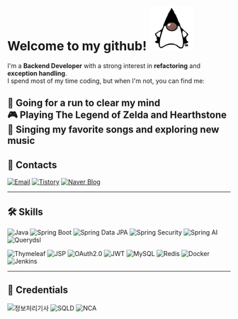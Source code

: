 # Welcome to my github! <img src="images/duke.png" alt="duke" height="100">
I'm a **Backend Developer** with a strong interest in **refactoring** and **exception handling**.<br>
I spend most of my time coding, but when I'm not, you can find me:

🏃‍️ Going for a run to clear my mind<br>
🎮 Playing **The Legend of Zelda** and **Hearthstone**<br>
🎤 Singing my favorite songs and exploring new music
---

## 💬 Contacts
[![Email](https://img.shields.io/badge/Email-D14836?style=for-the-badge&logo=gmail&logoColor=white)](mailto:wjdtjdwls98@gmail.com)
[![Tistory](https://img.shields.io/badge/Tistory-000000?style=for-the-badge&logo=tistory&logoColor=white)](https://jngsngjn.tistory.com)
[![Naver Blog](https://img.shields.io/badge/Naver%20Blog-03C75A?style=for-the-badge&logo=naver&logoColor=white)](https://blog.naver.com/jngsngjn)

---

## 🛠 Skills
![Java](https://img.shields.io/badge/JAVA-ED8B00?style=for-the-badge&logo=java&logoColor=white)
![Spring Boot](https://img.shields.io/badge/Spring%20Boot-6DB33F?style=for-the-badge&logo=spring-boot&logoColor=white)
![Spring Data JPA](https://img.shields.io/badge/Spring%20Data%20JPA-6DB33F?style=for-the-badge&logo=spring&logoColor=white)
![Spring Security](https://img.shields.io/badge/Spring%20Security-6DB33F?style=for-the-badge&logo=spring-security&logoColor=white)
![Spring AI](https://img.shields.io/badge/Spring%20AI-6DB33F?style=for-the-badge&logo=spring&logoColor=white)
![Querydsl](https://img.shields.io/badge/Querydsl-blue?style=for-the-badge)

![Thymeleaf](https://img.shields.io/badge/Thymeleaf-005F0F?style=for-the-badge&logo=thymeleaf&logoColor=white)
![JSP](https://img.shields.io/badge/JSP-ED8B00?style=for-the-badge&logo=java&logoColor=white)
![OAuth2.0](https://img.shields.io/badge/OAuth2.0-black?style=for-the-badge)
![JWT](https://img.shields.io/badge/JWT-purple?style=for-the-badge&logo=JSON-web-tokens&logoColor=white)
![MySQL](https://img.shields.io/badge/MySQL-4479A1?style=for-the-badge&logo=mysql&logoColor=white)
![Redis](https://img.shields.io/badge/Redis-DC382D?style=for-the-badge&logo=redis&logoColor=white)
![Docker](https://img.shields.io/badge/Docker-2496ED?style=for-the-badge&logo=docker&logoColor=white)
![Jenkins](https://img.shields.io/badge/Jenkins-D24939?style=for-the-badge&logo=jenkins&logoColor=white)

---

## 📜 Credentials
![정보처리기사](https://img.shields.io/badge/정보처리기사-gold?style=for-the-badge)
![SQLD](https://img.shields.io/badge/SQLD-silver?style=for-the-badge&logoColor=white)
![NCA](https://img.shields.io/badge/NCA-03C75A?style=for-the-badge&logo=naver&logoColor=white)
<!-- ![리눅스마스터 2급](https://img.shields.io/badge/리눅스마스터%202급-black?style=for-the-badge&logo=linux&logoColor=white) -->